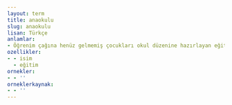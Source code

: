 ```yaml
---
layout: term
title: anaokulu
slug: anaokulu
lisan: Türkçe
anlamlar:
- Öğrenim çağına henüz gelmemiş çocukları okul düzenine hazırlayan eğitim kuruluşu; ana mektebi
ozellikler:
- - isim
  - eğitim
ornekler:
- - ''
orneklerkaynak:
- - ''
---
```

